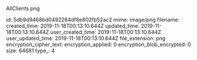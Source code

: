 AllClients.png

id: 5db9d9468bd0492284df8e802fb52ac2
mime: image/png
filename: 
created_time: 2019-11-18T00:13:10.644Z
updated_time: 2019-11-18T00:13:10.644Z
user_created_time: 2019-11-18T00:13:10.644Z
user_updated_time: 2019-11-18T00:13:10.644Z
file_extension: png
encryption_cipher_text: 
encryption_applied: 0
encryption_blob_encrypted: 0
size: 64681
type_: 4